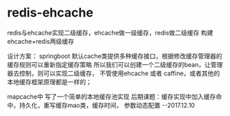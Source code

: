 # redis-ehcache
redis与ehcache实现二级缓存，ehcache做一级缓存，redis做二级缓存
构建ehcache+redis两级缓存

设计方案：
springboot 默认cache类提供多种缓存接口，根据修改缓存管理器的缓存规则可以重新指定缓存策略
所以我们可以创建一个二级缓存的bean，让管理器去控制，则可以实现二级缓存，
不管使用ehcache 或者 caffine，或者其他的本地缓存框架原理都是一样的；

mapcache中 写了一个简单的本地缓存池实现
后期课题：缓存实现中加入缓存命中，持久化，重写缓存mao类，缓存时间， 参数动态配置 --2017.12.10


